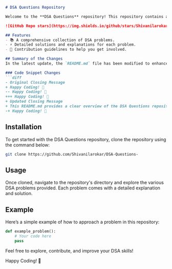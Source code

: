 ```markdown
# DSA Questions Repository

Welcome to the **DSA Questions** repository! This repository contains a collection of Data Structures and Algorithms (DSA) problems designed to help you enhance your coding skills.

![GitHub Repo stars](https://img.shields.io/github/stars/Shivanilarokar/DSA-Questions-) ![GitHub forks](https://img.shields.io/github/forks/Shivanilarokar/DSA-Questions-) ![GitHub issues](https://img.shields.io/github/issues/Shivanilarokar/DSA-Questions-)

## Features
- 📚 A comprehensive collection of DSA problems.
- ⚡ Detailed solutions and explanations for each problem.
- 🤖 Contribution guidelines to help you get involved.

## Summary of the Changes
In the latest update, the `README.md` file has been modified to enhance clarity and improve formatting. Here are the key changes made:

### Code Snippet Changes
```diff
- Original Closing Message
+ Happy Coding! 🎉
-- Happy Coding! 🎉
+++ Happy Coding! 🚀
+ Updated Closing Message
+ This README.md provides a clear overview of the DSA Questions repository, highlights its features, and summarizes the recent changes made to the documentation.
-+ Happy Coding! 🚀
```

## Installation
To get started with the DSA Questions repository, clone the repository using the command below:

```bash
git clone https://github.com/Shivanilarokar/DSA-Questions-
```

## Usage
Once cloned, navigate to the repository's directory and explore the various DSA problems provided. Each problem comes with a detailed explanation and solution.

## Example
Here’s a simple example of how to approach a problem in this repository:

```python
def example_problem():
    # Your code here
    pass
```

Feel free to explore, contribute, and improve your DSA skills!

Happy Coding! 🚀
```